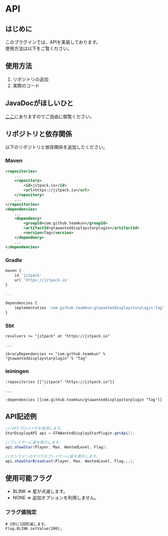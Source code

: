 # API

## はじめに
このプラグインでは、APIを実装しております。  
使用方法は以下をご覧ください。

## 使用方法
1. リポジトリの追加
2. 実際のコード

## JavaDocがほしいひと
[ここ](https://teamkun.github.io/GTAWantedDisplayStarPlugin/)にありますのでご自由に御覧ください。

## リポジトリと依存関係
以下のリポジトリと依存関係を追加したください。
### Maven
```xml
<repositories>
    ...
    <repository>
        <id>jitpack.io</id>
        <url>https://jitpack.io</url>
    </repository>
    ...
</repositories>
<dependencies>
    ...
    <dependency>
        <groupId>com.github.teamkun</groupId>
        <artifactId>gtawanteddisplaystarplugin</artifactId>
        <version>Tag</version>
    </dependency>
    ...
</dependencies>
```

### Gradle

```javascript
maven {
    id 'jitpack'
    url 'https://jitpack.io' 
}

...

dependencies {
    implementation 'com.github.teamkun:gtawanteddisplaystarplugin:Tag'
}
```

### Sbt
```
resolvers += "jitpack" at "https://jitpack.io"

...

ibraryDependencies += "com.github.teamkun" % "gtawanteddisplaystarplugin" % "Tag"
```

### Ieiningen
```
:repositories [["jitpack" "https://jitpack.io"]]

...

:dependencies [[com.github.teamkun/gtawanteddisplaystarplugin "Tag"]]
```

## API記述例
```java
///APIプロバイダを取得します。
StarDisplayAPI api = GTAWantedDisplayStarPlugin.getApi();

//プレイヤーに星を表示します。
api.showStar(Player, Max, WantedLevel, Flag);

//オンラインのすべてのプレイヤーに星を表示します。
api.showStarBroadcast(Player, Max, WantedLevel, Flag...);
```

## 使用可能フラグ
+ BLINK => 星が点滅します。
+ NONE => 追加オプションを利用しません。
### フラグ値指定
```
# 1秒に1回殄滅します。
Flag.BLINK.setValue(200);
```
